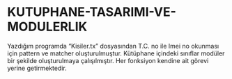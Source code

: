 # KUTUPHANE-TASARIMI-VE-MODULERLIK
Yazdığım programda “Kisiler.tx” dosyasından T.C. no ile Imei no okunması için pattern ve matcher oluşturulmuştur. Kütüphane içindeki sınıflar modüler bir şekilde oluşturulmaya çalışılmıştır. Her fonksiyon kendine ait görevi yerine getirmektedir.
